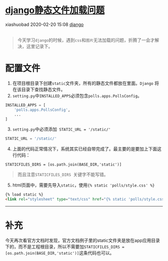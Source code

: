 <div class="blog-article">
<h1><a href="p.html?p=\django\django静态文件加载问题" class="title">django静态文件加载问题</a></h1>
<span class="author">xiashuobad</span>
<span class="time">2020-02-20 15:08</span>
<span><a href="tags.html?t=django" class="tag">django</a></span>
</div>
<br/>

> 今天学习`django`的时候，遇到`css`和`图片`无法加载的问题，折腾了一会才解决，这里记录下。

# 配置文件
1. 在项目根目录下创建`static`文件夹，所有的静态文件都放在里面。`Django` 将在该目录下查找静态文件。
2. `setting.py`中`INSTALLED_APPS`必须包含`polls.apps.PollsConfig`。

```python
INSTALLED_APPS = [
    'polls.apps.PollsConfig',
    ...
]
```
3. `setting.py`中必须添加` STATIC_URL = '/static/'`

```python
STATIC_URL = '/static/'
```
4. 上面的代码正常情况下，系统其实已经自带完成了。最主要的是要加上下面这行代码：

```
STATICFILES_DIRS = [os.path.join(BASE_DIR,'static')]
```
> 而且注意`STATICFILES_DIRS `关键字不能写错。

5. html页面中，需要先导入`static`，使用`{% static 'polls/style.css' %}`

```html
{% load static %}
<link rel="stylesheet" type="text/css" href="{% static 'polls/style.css' %}">
```
***********
# 补充
今天再次看官方文档时发现，官方文档例子里的static文件夹是放在app应用目录下的，而不是工程根目录，所以不需要加`STATICFILES_DIRS = [os.path.join(BASE_DIR,'static')]`这条代码也可以。